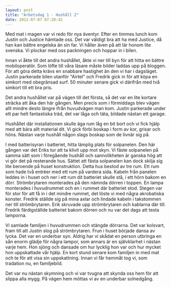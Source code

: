 ```yaml
---
layout: post
title: "Arbetsdag 1 - Hushåll 2"
date: 2012-07-07 07:20:42
---
```

Med mat i magen var vi redo för nya äventyr. Efter en timmes lunch kom Justin och Justice hämtade oss. Det var väldigt bra att ha med Justice, då han kan bättre engelska än sin far. Vi håller även på att lär honom lite svenska. Vi plockar med oss packningen och hoppar in i bilen.

Innan vi åkte till det andra hushållet, åkte vi ner till byn för att hitta en bättre mobiloperatör. Som löfte till våra läsare måste bilder laddas upp på bloggen. För att göra detta krävs en snabbare hastighet än den vi har i dagsläget. Justin parkerade bilen utanför "Airtel" och Fredrik gick in för att köpa en simkort med obegränsad surf. 50 minuter senare gick vi därifrån med två simkort till ett bra pris. <!--more-->

Det andra hushållet var på vägen till det första, så det var en lite kortare sträcka att åka den här gången. Men precis som i förmiddags blev vägen allt mindre desto längre ifrån huvudvägen man kom. Justin parkerade under ett par helt fantastiska träd, det var låga och täta, bildade nästan ett garage.

Hushållet där installationen skulle äga rum låg en bit bort och vi fick hjälp med att bära allt material dit. Vi gick förbi boskap i form av kor, grisar och höns. Nästan varje hushåll någon slags boskap som de livnär sig på.

I med batterisyran i batteriet, hitta lämplig plats för solpanelen. Den här gången var det Eriks tur att ta klivit upp mot skyn. Vi fäste solpanelen på samma sätt som i föregående hushåll och sannolikheten är ganska hög att vi gör det på resterande hus. Sättet att fästa solpanelen kan dock skilja sig lite beroende på huset konstruktion. Detta hus bestod av tre rum. Ett rum som hade två entréer med ett rum på vardera sida. Kabeln från panelen leddes in i huset och ner i ett rum dit batteriet skulle stå, i ett hörn bakom en dörr. Strömbrytaren monterades på den nämnda dörren i toppen. En lampa monterades i huvudrummet och en i rummet där batteriet stod. Stegen var för stor för att få in i det mindre rummet, det löste vi med några akrobatiska konster. Fredrik ställde sig på mina axlar och lindade kabeln i takstommen ner till strömbrytaren. Erik skruvade upp strömbrytaren och kablarna där till. Fredrik färdigställde batteriet bakom dörren och nu var det dags att testa lamporna.

Vi samlade familjen i huvudrummen och stängde dörrarna. Det var kolsvart, fram till att Justin slog på strömbrytaren. Frun i huset började dansa av lycka. Det var en underbar syn. Aldrig har vi skådat en person utbringa en sån enorm glädje för några lampor, som annars är en självklarhet i nästan varje hem. Hon sjöng och dansade om hur lycklig hon var och hur mycket hon uppskattade vår hjälp. En kort stund senare kom familjen in med mat och te för att visa sin uppskattning. Innan vi får hemmåt tog vi, som tradation nu, en familjebild.

Det var nu nästan skymning och vi var tvugna att skynda oss hem för att slippa alla mygg. På vägen hem möttas vi av en underbar solnedgång.
